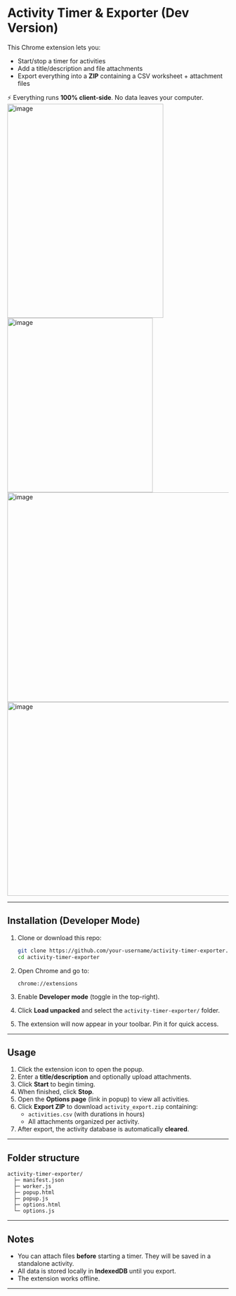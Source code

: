# Activity Timer & Exporter (Dev Version)

This Chrome extension lets you:
- Start/stop a timer for activities
- Add a title/description and file attachments
- Export everything into a **ZIP** containing a CSV worksheet + attachment files

⚡ Everything runs **100% client-side**. No data leaves your computer.
<img width="355" height="487" alt="image" src="https://github.com/user-attachments/assets/9ca1920f-17a6-449c-9db9-12c4d59e46ea" />
<img width="331" height="397" alt="image" src="https://github.com/user-attachments/assets/5a661df0-ac93-48ee-a8f9-db1100e41129" />
<img width="1086" height="477" alt="image" src="https://github.com/user-attachments/assets/82a6f09e-830a-4d48-aca3-faa9a2b6622e" />
<img width="1218" height="441" alt="image" src="https://github.com/user-attachments/assets/8dd1793a-a668-497f-898d-6ab25ab97b75" />

---

## Installation (Developer Mode)

1. Clone or download this repo:
   ```bash
   git clone https://github.com/your-username/activity-timer-exporter.git
   cd activity-timer-exporter
   ```

2. Open Chrome and go to:
   ```
   chrome://extensions
   ```

3. Enable **Developer mode** (toggle in the top-right).

4. Click **Load unpacked** and select the `activity-timer-exporter/` folder.

5. The extension will now appear in your toolbar. Pin it for quick access.

---

## Usage

1. Click the extension icon to open the popup.
2. Enter a **title/description** and optionally upload attachments.
3. Click **Start** to begin timing.
4. When finished, click **Stop**.
5. Open the **Options page** (link in popup) to view all activities.
6. Click **Export ZIP** to download `activity_export.zip` containing:
   - `activities.csv` (with durations in hours)
   - All attachments organized per activity.
7. After export, the activity database is automatically **cleared**.

---

## Folder structure
```
activity-timer-exporter/
  ├─ manifest.json
  ├─ worker.js
  ├─ popup.html
  ├─ popup.js
  ├─ options.html
  └─ options.js
```

---

## Notes
- You can attach files **before** starting a timer. They will be saved in a standalone activity.
- All data is stored locally in **IndexedDB** until you export.
- The extension works offline.

---
